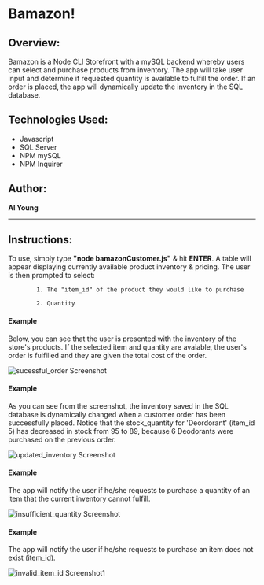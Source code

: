 # Bamazon!

## Overview:

Bamazon is a Node CLI Storefront with a mySQL backend whereby users can select and purchase products from inventory. The app will take user input and determine if requested quantity is available to fulfill the order.  If an order is placed, the app will dynamically update the inventory in the SQL database.

## Technologies Used:
- Javascript
- SQL Server
- NPM mySQL
- NPM Inquirer

## Author:

<strong>Al Young</strong>
<hr>

## Instructions:

To use, simply type <strong>"node bamazonCustomer.js"</strong> & hit <strong>ENTER</strong>. A table will appear displaying currently available product inventory & pricing. The user is then prompted to select: 
 
            1. The "item_id" of the product they would like to purchase
            
            2. Quantity
            
 #### Example
 Below, you can see that the user is presented with the inventory of the store's products.  If the selected item and quantity are avaiable, the user's order is fulfilled and they are given the total cost of the order.
 
 <img src="https://packleader206.github.io/bamazon/images/successful_order.jpg" alt="sucessful_order Screenshot">
 
 #### Example
 As you can see from the screenshot, the inventory saved in the SQL database is dynamically changed when a customer order has been successfully placed. Notice that the stock_quantity for 'Deordorant' (item_id 5) has decreased in stock from 95 to 89, because 6 Deodorants were purchased on the previous order.
 
 <img src="https://packleader206.github.io/bamazon/images/updated_inventory.png" alt="updated_inventory Screenshot">
 
 #### Example
 The app will notify the user if he/she requests to purchase a quantity of an item that the current inventory cannot fulfill. 
 
 <img src="https://packleader206.github.io/bamazon/images/insufficient_quantity.png" alt="insufficient_quantity Screenshot">
 
 #### Example
 The app will notify the user if he/she requests to purchase an item does not exist (item_id).
 
 <img src="https://packleader206.github.io/bamazon/images/invalid_item_id.png" alt="invalid_item_id Screenshot1">
